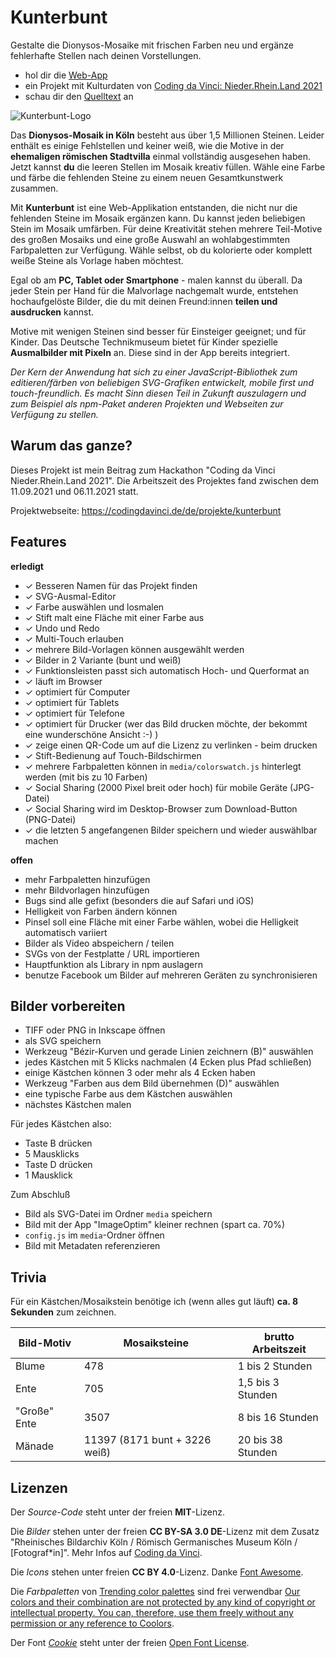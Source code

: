# Kunterbunt

Gestalte die Dionysos-Mosaike mit frischen Farben neu und ergänze fehlerhafte Stellen nach deinen Vorstellungen.

* hol dir die [Web-App](https://tursics.de/app/kunterbunt/)
* ein Projekt mit Kulturdaten von [Coding da Vinci: Nieder.Rhein.Land 2021](https://codingdavinci.de/de/projekte/kunterbunt)
* schau dir den [Quelltext](https://github.com/tursics/kunterbunt) an

![Kunterbunt-Logo](https://github.com/tursics/kunterbunt/blob/main/media/banner.png?raw=true)

Das **Dionysos-Mosaik in Köln** besteht aus über 1,5 Millionen Steinen.
Leider enthält es einige Fehlstellen und keiner weiß, wie die Motive in der **ehemaligen römischen Stadtvilla** einmal vollständig ausgesehen haben.
Jetzt kannst **du** die leeren Stellen im Mosaik kreativ füllen.
Wähle eine Farbe und färbe die fehlenden Steine zu einem neuen Gesamtkunstwerk zusammen.

Mit **Kunterbunt** ist eine Web-Applikation entstanden, die nicht nur die fehlenden Steine im Mosaik ergänzen kann.
Du kannst jeden beliebigen Stein im Mosaik umfärben.
Für deine Kreativität stehen mehrere Teil-Motive des großen Mosaiks und eine große Auswahl an wohlabgestimmten Farbpaletten zur Verfügung.
Wähle selbst, ob du kolorierte oder komplett weiße Steine als Vorlage haben möchtest.

Egal ob am **PC, Tablet oder Smartphone** - malen kannst du überall.
Da jeder Stein per Hand für die Malvorlage nachgemalt wurde, entstehen hochaufgelöste Bilder, die du mit deinen Freund:innen **teilen und ausdrucken** kannst.

Motive mit wenigen Steinen sind besser für Einsteiger geeignet; und für Kinder.
Das Deutsche Technikmuseum bietet für Kinder spezielle **Ausmalbilder mit Pixeln** an.
Diese sind in der App bereits integriert.

*Der Kern der Anwendung hat sich zu einer JavaScript-Bibliothek zum editieren/färben von beliebigen SVG-Grafiken entwickelt, mobile first und touch-freundlich.
Es macht Sinn diesen Teil in Zukunft auszulagern und zum Beispiel als npm-Paket anderen Projekten und Webseiten zur Verfügung zu stellen.*

## Warum das ganze?

Dieses Projekt ist mein Beitrag zum Hackathon "Coding da Vinci Nieder.Rhein.Land 2021".
Die Arbeitszeit des Projektes fand zwischen dem 11.09.2021 und 06.11.2021 statt.

Projektwebseite: https://codingdavinci.de/de/projekte/kunterbunt

## Features

**erledigt**

- &check; Besseren Namen für das Projekt finden
- &check; SVG-Ausmal-Editor
- &check; Farbe auswählen und losmalen
- &check; Stift malt eine Fläche mit einer Farbe aus
- &check; Undo und Redo
- &check; Multi-Touch erlauben
- &check; mehrere Bild-Vorlagen können ausgewählt werden
- &check; Bilder in 2 Variante (bunt und weiß)
- &check; Funktionsleisten passt sich automatisch Hoch- und Querformat an
- &check; läuft im Browser
- &check; optimiert für Computer
- &check; optimiert für Tablets
- &check; optimiert für Telefone
- &check; optimiert für Drucker (wer das Bild drucken möchte, der bekommt eine wunderschöne Ansicht :-) )
- &check; zeige einen QR-Code um auf die Lizenz zu verlinken - beim drucken
- &check; Stift-Bedienung auf Touch-Bildschirmen
- &check; mehrere Farbpaletten können in `media/colorswatch.js` hinterlegt werden (mit bis zu 10 Farben)
- &check; Social Sharing (2000 Pixel breit oder hoch) für mobile Geräte (JPG-Datei)
- &check; Social Sharing wird im Desktop-Browser zum Download-Button (PNG-Datei)
- &check; die letzten 5 angefangenen Bilder speichern und wieder auswählbar machen

**offen**

- mehr Farbpaletten hinzufügen
- mehr Bildvorlagen hinzufügen
- Bugs sind alle gefixt (besonders die auf Safari und iOS)
- Helligkeit von Farben ändern können
- Pinsel soll eine Fläche mit einer Farbe wählen, wobei die Helligkeit automatisch variiert
- Bilder als Video abspeichern / teilen
- SVGs von der Festplatte / URL importieren
- Hauptfunktion als Library in npm auslagern
- benutze Facebook um Bilder auf mehreren Geräten zu synchronisieren

## Bilder vorbereiten

- TIFF oder PNG in Inkscape öffnen
- als SVG speichern
- Werkzeug "Bézir-Kurven und gerade Linien zeichnern (B)" auswählen
- jedes Kästchen mit 5 Klicks nachmalen (4 Ecken plus Pfad schließen)
- einige Kästchen können 3 oder mehr als 4 Ecken haben
- Werkzeug "Farben aus dem Bild übernehmen (D)" auswählen
- eine typische Farbe aus dem Kästchen auswählen
- nächstes Kästchen malen

Für jedes Kästchen also:

- Taste B drücken
- 5 Mausklicks
- Taste D drücken
- 1 Mausklick

Zum Abschluß

- Bild als SVG-Datei im Ordner `media` speichern
- Bild mit der App "ImageOptim" kleiner rechnen (spart ca. 70%)
- `config.js` im `media`-Ordner öffnen
- Bild mit Metadaten referenzieren

## Trivia

Für ein Kästchen/Mosaikstein benötige ich (wenn alles gut läuft) **ca. 8 Sekunden** zum zeichnen.

Bild-Motiv  |Mosaiksteine  |brutto Arbeitszeit
------------|--------------|------------------
Blume       |          478 | 1 bis 2 Stunden
Ente        |          705 | 1,5 bis 3 Stunden
"Große" Ente|         3507 | 8 bis 16 Stunden
Mänade      |11397 (8171 bunt + 3226 weiß) | 20 bis 38 Stunden

## Lizenzen

Der *Source-Code* steht unter der freien **MIT**-Lizenz.

Die *Bilder* stehen unter der freien **CC BY-SA 3.0 DE**-Lizenz mit dem Zusatz "Rheinisches Bildarchiv Köln / Römisch Germanisches Museum Köln / [Fotograf*in]".
Mehr Infos auf [Coding da Vinci](https://codingdavinci.de/daten/das-mosaik-einer-luxurioesen-stadtvilla-des-roemischen-koeln).

Die *Icons* stehen unter freien **CC BY 4.0**-Lizenz. Danke [Font Awesome](https://fontawesome.com/v5.15/icons?d=gallery&p=2&m=free).

Die *Farbpaletten* von [Trending color palettes](https://coolors.co/palettes/trending) sind frei verwendbar [Our colors and their combination are not protected by any kind of copyright or intellectual property. You can, therefore, use them freely without any permission or any reference to Coolors](https://help.coolors.co/hc/en-us/articles/360010649799-Do-I-need-special-permissions-to-use-your-colors-).

Der Font *[Cookie](https://fonts.google.com/specimen/Cookie)* steht unter der freien [Open Font License](https://scripts.sil.org/cms/scripts/page.php?site_id=nrsi&id=OFL).
